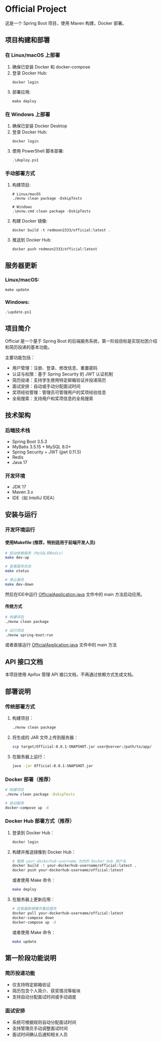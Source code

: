 # Official Project

这是一个 Spring Boot 项目，使用 Maven 构建，Docker 部署。

## 项目构建和部署

### 在 Linux/macOS 上部署

1. 确保已安装 Docker 和 docker-compose
2. 登录 Docker Hub:
   ```
   docker login
   ```
3. 部署应用:
   ```
   make deploy
   ```

### 在 Windows 上部署

1. 确保已安装 Docker Desktop
2. 登录 Docker Hub:
   ```
   docker login
   ```
3. 使用 PowerShell 脚本部署:
   ```
   .\deploy.ps1
   ```

### 手动部署方式

1. 构建项目:
   ```
   # Linux/macOS
   ./mvnw clean package -DskipTests
   
   # Windows
   .\mvnw.cmd clean package -DskipTests
   ```

2. 构建 Docker 镜像:
   ```
   docker build -t redmoon2333/official:latest .
   ```

3. 推送到 Docker Hub:
   ```
   docker push redmoon2333/official:latest
   ```

## 服务器更新

### Linux/macOS:
```
make update
```

### Windows:
```
.\update.ps1
```

## 项目简介

Official 是一个基于 Spring Boot 的后端服务系统，第一阶段目标是实现社团介绍和简历投递的基本功能。

主要功能包括：
- 用户管理：注册、登录、修改信息、重置密码
- 认证与权限：基于 Spring Security 的 JWT 认证机制
- 简历投递：支持学生使用特定邮箱验证并投递简历
- 面试安排：自动或手动分配面试时间
- 奖项经验管理：管理员可管理用户的奖项经验信息
- 全局搜索：支持用户和奖项信息的全局搜索

## 技术架构

### 后端技术栈
- Spring Boot 3.5.3
- MyBatis 3.5.15 + MySQL 8.0+
- Spring Security + JWT (jjwt 0.11.5)
- Redis
- Java 17

### 开发环境
- JDK 17
- Maven 3.x
- IDE（如 IntelliJ IDEA）

## 安装与运行

### 开发环境运行

#### 使用Makefile (推荐，特别适用于前端开发人员)

```bash
# 启动依赖服务 (MySQL和Redis)
make dev-up

# 查看服务状态
make status

# 停止服务
make dev-down
```

然后在IDE中运行 [OfficialApplication.java](file:///C:/Users/35183/IdeaProjects/Official/src/main/java/club/boyuan/official/OfficialApplication.java) 文件中的 main 方法启动应用。

#### 传统方式
```bash
# 构建项目
./mvnw clean package

# 运行项目
./mvnw spring-boot:run
```

或者直接运行 [OfficialApplication.java](file:///C:/Users/35183/IdeaProjects/Official/src/main/java/club/boyuan/official/OfficialApplication.java) 文件中的 main 方法

## API 接口文档

本项目使用 Apifox 管理 API 接口文档，不再通过依赖方式生成文档。

## 部署说明

### 传统部署方式

1. 构建项目：
   ```bash
   ./mvnw clean package
   ```

2. 将生成的 JAR 文件上传到服务器：
   ```bash
   scp target/Official-0.0.1-SNAPSHOT.jar user@server:/path/to/app/
   ```

3. 在服务器上运行：
   ```bash
   java -jar Official-0.0.1-SNAPSHOT.jar
   ```

### Docker 部署（推荐）
```bash
# 构建项目
./mvnw clean package -DskipTests

# 启动服务
docker-compose up -d
```

### Docker Hub 部署方式（推荐）

1. 登录到 Docker Hub：
   ```bash
   docker login
   ```

2. 构建并推送镜像到 Docker Hub：
   ```bash
   # 替换 your-dockerhub-username 为你的 Docker Hub 用户名
   docker build -t your-dockerhub-username/official:latest .
   docker push your-dockerhub-username/official:latest
   ```
   
   或者使用 Make 命令：
   ```bash
   make deploy
   ```

3. 在服务器上更新应用：
   ```bash
   # 拉取最新镜像并重启服务
   docker pull your-dockerhub-username/official:latest
   docker-compose down
   docker-compose up -d
   ```
   
   或者使用 Make 命令：
   ```bash
   make update
   ```

## 第一阶段功能说明

### 简历投递功能
- 仅支持特定邮箱验证
- 简历包含个人简介、获奖情况等板块
- 支持自动分配面试时间或手动调度

### 面试安排
- 系统可根据规则自动分配面试时间
- 支持管理员手动调整面试时间
- 面试时间确认后通知相关人员